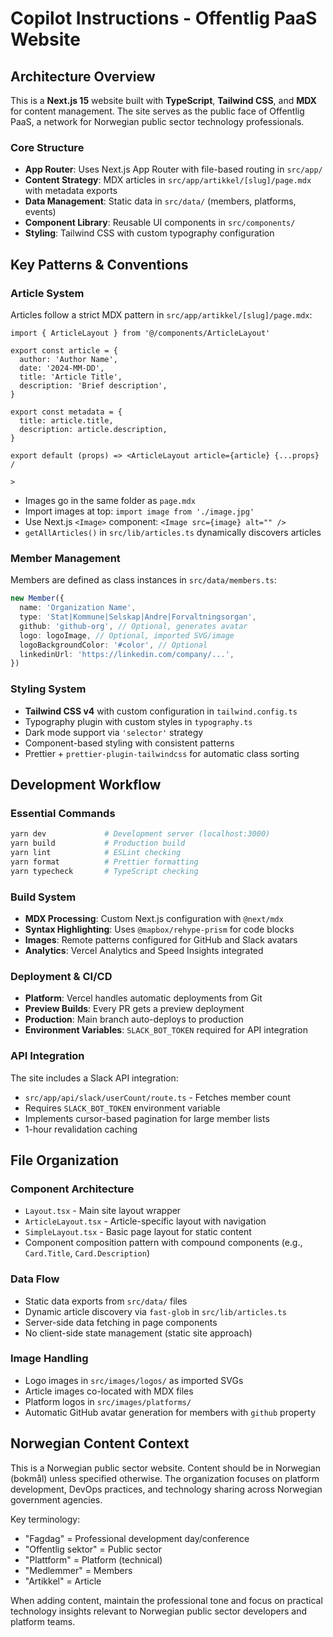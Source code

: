 # Copilot Instructions - Offentlig PaaS Website

## Architecture Overview

This is a **Next.js 15** website built with **TypeScript**, **Tailwind CSS**, and **MDX** for content management. The site serves as the public face of Offentlig PaaS, a network for Norwegian public sector technology professionals.

### Core Structure

- **App Router**: Uses Next.js App Router with file-based routing in `src/app/`
- **Content Strategy**: MDX articles in `src/app/artikkel/[slug]/page.mdx` with metadata exports
- **Data Management**: Static data in `src/data/` (members, platforms, events)
- **Component Library**: Reusable UI components in `src/components/`
- **Styling**: Tailwind CSS with custom typography configuration

## Key Patterns & Conventions

### Article System

Articles follow a strict MDX pattern in `src/app/artikkel/[slug]/page.mdx`:

```mdx
import { ArticleLayout } from '@/components/ArticleLayout'

export const article = {
  author: 'Author Name',
  date: '2024-MM-DD',
  title: 'Article Title',
  description: 'Brief description',
}

export const metadata = {
  title: article.title,
  description: article.description,
}

export default (props) => <ArticleLayout article={article} {...props} /

>
```

- Images go in the same folder as `page.mdx`
- Import images at top: `import image from './image.jpg'`
- Use Next.js `<Image>` component: `<Image src={image} alt="" />`
- `getAllArticles()` in `src/lib/articles.ts` dynamically discovers articles

### Member Management

Members are defined as class instances in `src/data/members.ts`:

```typescript
new Member({
  name: 'Organization Name',
  type: 'Stat|Kommune|Selskap|Andre|Forvaltningsorgan',
  github: 'github-org', // Optional, generates avatar
  logo: logoImage, // Optional, imported SVG/image
  logoBackgroundColor: '#color', // Optional
  linkedinUrl: 'https://linkedin.com/company/...',
})
```

### Styling System

- **Tailwind CSS v4** with custom configuration in `tailwind.config.ts`
- Typography plugin with custom styles in `typography.ts`
- Dark mode support via `'selector'` strategy
- Component-based styling with consistent patterns
- Prettier + `prettier-plugin-tailwindcss` for automatic class sorting

## Development Workflow

### Essential Commands

```bash
yarn dev             # Development server (localhost:3000)
yarn build           # Production build
yarn lint            # ESLint checking
yarn format          # Prettier formatting
yarn typecheck       # TypeScript checking
```

### Build System

- **MDX Processing**: Custom Next.js configuration with `@next/mdx`
- **Syntax Highlighting**: Uses `@mapbox/rehype-prism` for code blocks
- **Images**: Remote patterns configured for GitHub and Slack avatars
- **Analytics**: Vercel Analytics and Speed Insights integrated

### Deployment & CI/CD

- **Platform**: Vercel handles automatic deployments from Git
- **Preview Builds**: Every PR gets a preview deployment
- **Production**: Main branch auto-deploys to production
- **Environment Variables**: `SLACK_BOT_TOKEN` required for API integration

### API Integration

The site includes a Slack API integration:

- `src/app/api/slack/userCount/route.ts` - Fetches member count
- Requires `SLACK_BOT_TOKEN` environment variable
- Implements cursor-based pagination for large member lists
- 1-hour revalidation caching

## File Organization

### Component Architecture

- `Layout.tsx` - Main site layout wrapper
- `ArticleLayout.tsx` - Article-specific layout with navigation
- `SimpleLayout.tsx` - Basic page layout for static content
- Component composition pattern with compound components (e.g., `Card.Title`, `Card.Description`)

### Data Flow

- Static data exports from `src/data/` files
- Dynamic article discovery via `fast-glob` in `src/lib/articles.ts`
- Server-side data fetching in page components
- No client-side state management (static site approach)

### Image Handling

- Logo images in `src/images/logos/` as imported SVGs
- Article images co-located with MDX files
- Platform logos in `src/images/platforms/`
- Automatic GitHub avatar generation for members with `github` property

## Norwegian Content Context

This is a Norwegian public sector website. Content should be in Norwegian (bokmål) unless specified otherwise. The organization focuses on platform development, DevOps practices, and technology sharing across Norwegian government agencies.

Key terminology:

- "Fagdag" = Professional development day/conference
- "Offentlig sektor" = Public sector
- "Plattform" = Platform (technical)
- "Medlemmer" = Members
- "Artikkel" = Article

When adding content, maintain the professional tone and focus on practical technology insights relevant to Norwegian public sector developers and platform teams.
